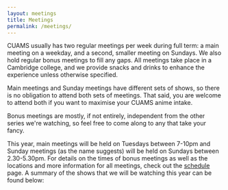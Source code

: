```yaml
---
layout: meetings
title: Meetings
permalink: /meetings/
---
```


CUAMS usually has two regular meetings per week during full term: a main
meeting on a weekday, and a second, smaller meeting on Sundays. We also hold
regular bonus meetings to fill any gaps. All meetings take place in a Cambridge
college, and we provide snacks and drinks to enhance the experience unless
otherwise specified.

Main meetings and Sunday meetings have different sets of shows, so there is no
obligation to attend both sets of meetings.  That said, you are welcome to
attend both if you want to maximise your CUAMS anime intake.

Bonus meetings are mostly, if not entirely, independent from the other series
we're watching, so feel free to come along to any that take your fancy.

This year, main meetings will be held on Tuesdays between 7-10pm and Sunday
meetings (as the name suggests) will be held on Sundays between 2.30-5.30pm.
For details on the times of bonus meetings as well as the locations and more
information for all meetings, check out the [schedule](/schedule) page. A
summary of the shows that we will be watching this year can be found below:
